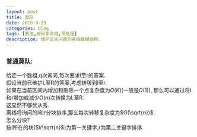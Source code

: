 ```yaml
---
layout: post
title: 莫队
date: 2018-9-29
categories: blog
tags: [算法,根号复杂度,预处理]
description: 维护区间问题的离线数据结构.  
---
```


### 普通莫队:  
给定一个数组,q次询问,每次要求l至r的答案.  
假设当前已维护L至R的答案,考虑转移到l至r.  
如果在当前区间内增加和删除一个点复杂度为$O(K)$(一般是$O(1)$),
那么可以通过将l和r增加或减少$O(n)$次转换为L至R.  
这显然不够优从秀.  
离线将询问的l和r分块排序,那么每次转移复杂度为$O(\sqrt{n})$.  
怎么分块?  
按l所在的块($l/\sqrt{n}$)为第一关键字,r为第二关键字排序.  

